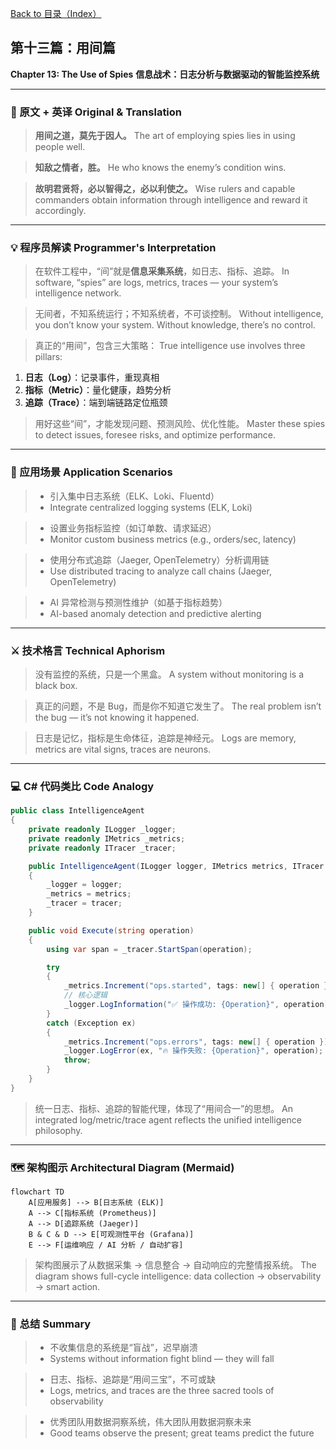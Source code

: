 [Back to 目录（Index）](https://github.com/uwspstar/The-Programmer-s-Art-of-War/blob/main/Index.md)

## 第十三篇：用间篇

**Chapter 13: The Use of Spies**
**信息战术：日志分析与数据驱动的智能监控系统**

---

### 🏮 原文 + 英译 Original & Translation

> **用间之道，莫先于因人。**
> The art of employing spies lies in using people well.

> **知敌之情者，胜。**
> He who knows the enemy’s condition wins.

> **故明君贤将，必以智得之，必以利使之。**
> Wise rulers and capable commanders obtain information through intelligence and reward it accordingly.

---

### 💡 程序员解读 Programmer's Interpretation

> 在软件工程中，“间”就是**信息采集系统**，如日志、指标、追踪。
> In software, “spies” are logs, metrics, traces — your system’s intelligence network.

> 无间者，不知系统运行；不知系统者，不可谈控制。
> Without intelligence, you don’t know your system. Without knowledge, there’s no control.

> 真正的“用间”，包含三大策略：
> True intelligence use involves three pillars:

1. **日志（Log）**：记录事件，重现真相
2. **指标（Metric）**：量化健康，趋势分析
3. **追踪（Trace）**：端到端链路定位瓶颈

> 用好这些“间”，才能发现问题、预测风险、优化性能。
> Master these spies to detect issues, foresee risks, and optimize performance.

---

### 🧪 应用场景 Application Scenarios

> * 引入集中日志系统（ELK、Loki、Fluentd）
> * Integrate centralized logging systems (ELK, Loki)

> * 设置业务指标监控（如订单数、请求延迟）
> * Monitor custom business metrics (e.g., orders/sec, latency)

> * 使用分布式追踪（Jaeger, OpenTelemetry）分析调用链
> * Use distributed tracing to analyze call chains (Jaeger, OpenTelemetry)

> * AI 异常检测与预测性维护（如基于指标趋势）
> * AI-based anomaly detection and predictive alerting

---

### ⚔️ 技术格言 Technical Aphorism

> 没有监控的系统，只是一个黑盒。
> A system without monitoring is a black box.

> 真正的问题，不是 Bug，而是你不知道它发生了。
> The real problem isn’t the bug — it’s not knowing it happened.

> 日志是记忆，指标是生命体征，追踪是神经元。
> Logs are memory, metrics are vital signs, traces are neurons.

---

### 💻 C# 代码类比 Code Analogy

```csharp
public class IntelligenceAgent
{
    private readonly ILogger _logger;
    private readonly IMetrics _metrics;
    private readonly ITracer _tracer;

    public IntelligenceAgent(ILogger logger, IMetrics metrics, ITracer tracer)
    {
        _logger = logger;
        _metrics = metrics;
        _tracer = tracer;
    }

    public void Execute(string operation)
    {
        using var span = _tracer.StartSpan(operation);

        try
        {
            _metrics.Increment("ops.started", tags: new[] { operation });
            // 核心逻辑
            _logger.LogInformation("✅ 操作成功: {Operation}", operation);
        }
        catch (Exception ex)
        {
            _metrics.Increment("ops.errors", tags: new[] { operation });
            _logger.LogError(ex, "🔥 操作失败: {Operation}", operation);
            throw;
        }
    }
}
```

> 统一日志、指标、追踪的智能代理，体现了“用间合一”的思想。
> An integrated log/metric/trace agent reflects the unified intelligence philosophy.

---

### 🗺️ 架构图示 Architectural Diagram (Mermaid)

```mermaid
flowchart TD
    A[应用服务] --> B[日志系统 (ELK)]
    A --> C[指标系统 (Prometheus)]
    A --> D[追踪系统 (Jaeger)]
    B & C & D --> E[可观测性平台 (Grafana)]
    E --> F[运维响应 / AI 分析 / 自动扩容]
```

> 架构图展示了从数据采集 → 信息整合 → 自动响应的完整情报系统。
> The diagram shows full-cycle intelligence: data collection → observability → smart action.

---

### 📌 总结 Summary

> * 不收集信息的系统是“盲战”，迟早崩溃
> * Systems without information fight blind — they will fall

> * 日志、指标、追踪是“用间三宝”，不可或缺
> * Logs, metrics, and traces are the three sacred tools of observability

> * 优秀团队用数据洞察系统，伟大团队用数据洞察未来
> * Good teams observe the present; great teams predict the future
